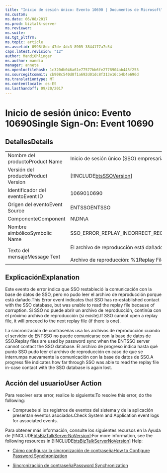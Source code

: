 ```yaml
---
title: "Inicio de sesión único: Evento 10690 | Documentos de Microsoft"
ms.custom: 
ms.date: 06/08/2017
ms.prod: biztalk-server
ms.reviewer: 
ms.suite: 
ms.tgt_pltfrm: 
ms.topic: article
ms.assetid: 0998f8dc-47de-4dc3-8905-3844177a7c54
caps.latest.revision: "12"
author: MandiOhlinger
ms.author: mandia
manager: anneta
ms.openlocfilehash: 1c320db046a61e77577bb6fe2778904ab445f253
ms.sourcegitcommit: cb908c540d8f1a692d01dc8f313e16cb4b4e696d
ms.translationtype: MT
ms.contentlocale: es-ES
ms.lasthandoff: 09/20/2017
---
```

# <a name="single-sign-on-event-10690"></a><span data-ttu-id="6cb48-102">Inicio de sesión único: Evento 10690</span><span class="sxs-lookup"><span data-stu-id="6cb48-102">Single Sign-On: Event 10690</span></span>
## <a name="details"></a><span data-ttu-id="6cb48-103">Detalles</span><span class="sxs-lookup"><span data-stu-id="6cb48-103">Details</span></span>  
  
|||  
|-|-|  
|<span data-ttu-id="6cb48-104">Nombre del producto</span><span class="sxs-lookup"><span data-stu-id="6cb48-104">Product Name</span></span>|<span data-ttu-id="6cb48-105">Inicio de sesión único (SSO) empresarial</span><span class="sxs-lookup"><span data-stu-id="6cb48-105">Enterprise Single Sign-On</span></span>|  
|<span data-ttu-id="6cb48-106">Versión del producto</span><span class="sxs-lookup"><span data-stu-id="6cb48-106">Product Version</span></span>|[!INCLUDE[btsSSOVersion](../includes/btsssoversion-md.md)]|  
|<span data-ttu-id="6cb48-107">Identificador del evento</span><span class="sxs-lookup"><span data-stu-id="6cb48-107">Event ID</span></span>|<span data-ttu-id="6cb48-108">10690</span><span class="sxs-lookup"><span data-stu-id="6cb48-108">10690</span></span>|  
|<span data-ttu-id="6cb48-109">Origen del evento</span><span class="sxs-lookup"><span data-stu-id="6cb48-109">Event Source</span></span>|<span data-ttu-id="6cb48-110">ENTSSO</span><span class="sxs-lookup"><span data-stu-id="6cb48-110">ENTSSO</span></span>|  
|<span data-ttu-id="6cb48-111">Componente</span><span class="sxs-lookup"><span data-stu-id="6cb48-111">Component</span></span>|<span data-ttu-id="6cb48-112">N\D</span><span class="sxs-lookup"><span data-stu-id="6cb48-112">N\A</span></span>|  
|<span data-ttu-id="6cb48-113">Nombre simbólico</span><span class="sxs-lookup"><span data-stu-id="6cb48-113">Symbolic Name</span></span>|<span data-ttu-id="6cb48-114">SSO_ERROR_REPLAY_INCORRECT_RECORD_NUMBER</span><span class="sxs-lookup"><span data-stu-id="6cb48-114">SSO_ERROR_REPLAY_INCORRECT_RECORD_NUMBER</span></span>|  
|<span data-ttu-id="6cb48-115">Texto del mensaje</span><span class="sxs-lookup"><span data-stu-id="6cb48-115">Message Text</span></span>|<span data-ttu-id="6cb48-116">El archivo de reproducción está dañado.%r</span><span class="sxs-lookup"><span data-stu-id="6cb48-116">Corruption was detected in the replay file.%r</span></span><br /><br /> <span data-ttu-id="6cb48-117">Archivo de reproducción: %1</span><span class="sxs-lookup"><span data-stu-id="6cb48-117">Replay File: %1</span></span>|  
  
## <a name="explanation"></a><span data-ttu-id="6cb48-118">Explicación</span><span class="sxs-lookup"><span data-stu-id="6cb48-118">Explanation</span></span>  
 <span data-ttu-id="6cb48-119">Este evento de error indica que SSO restableció la comunicación con la base de datos de SSO, pero no pudo leer el archivo de reproducción porque está dañado.</span><span class="sxs-lookup"><span data-stu-id="6cb48-119">This Error event indicates that SSO has re-established contact with the SSO database, but was unable to read the replay file because of corruption.</span></span> <span data-ttu-id="6cb48-120">Si SSO no puede abrir un archivo de reproducción, continúa con el próximo archivo de reproducción (si existe).</span><span class="sxs-lookup"><span data-stu-id="6cb48-120">If SSO cannot open a replay file, it will proceed to the next replay file (if there is one).</span></span>  
  
 <span data-ttu-id="6cb48-121">La sincronización de contraseñas usa los archivos de reproducción cuando el servidor de ENTSSO no puede comunicarse con la base de datos de SSO.</span><span class="sxs-lookup"><span data-stu-id="6cb48-121">Replay files are used by password sync when the ENTSSO server cannot contact the SSO database.</span></span> <span data-ttu-id="6cb48-122">El archivo de progreso indica hasta qué punto SSO pudo leer el archivo de reproducción en caso de que se interrumpa nuevamente la comunicación con la base de datos de SSO.</span><span class="sxs-lookup"><span data-stu-id="6cb48-122">A progress file indicates how far through SSO was able to read the replay file in-case contact with the SSO database is again lost.</span></span>  
  
## <a name="user-action"></a><span data-ttu-id="6cb48-123">Acción del usuario</span><span class="sxs-lookup"><span data-stu-id="6cb48-123">User Action</span></span>  
 <span data-ttu-id="6cb48-124">Para resolver este error, realice lo siguiente:</span><span class="sxs-lookup"><span data-stu-id="6cb48-124">To resolve this error, do the following:</span></span>  
  
-   <span data-ttu-id="6cb48-125">Compruebe si los registros de eventos del sistema y de la aplicación presentan eventos asociados.</span><span class="sxs-lookup"><span data-stu-id="6cb48-125">Check System and Application event logs for associated events.</span></span>  
  
 <span data-ttu-id="6cb48-126">Para obtener más información, consulte los siguientes recursos en la Ayuda de [!INCLUDE[btsBizTalkServerNoVersion](../includes/btsbiztalkservernoversion-md.md)]:</span><span class="sxs-lookup"><span data-stu-id="6cb48-126">For more information, see the following resources in [!INCLUDE[btsBizTalkServerNoVersion](../includes/btsbiztalkservernoversion-md.md)] Help:</span></span>  
  
-   [<span data-ttu-id="6cb48-127">Cómo configurar la sincronización de contraseña</span><span class="sxs-lookup"><span data-stu-id="6cb48-127">How to Configure Password Synchronization</span></span>](../core/how-to-configure-password-synchronization.md)  
  
-   [<span data-ttu-id="6cb48-128">Sincronización de contraseña</span><span class="sxs-lookup"><span data-stu-id="6cb48-128">Password Synchronization</span></span>](../core/password-synchronization2.md)